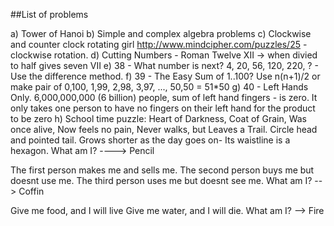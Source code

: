 ##List of problems 

a) Tower of Hanoi 
b) Simple and complex algebra problems 
c) Clockwise and counter clock rotating girl http://www.mindcipher.com/puzzles/25 - clockwise rotation. 
d) Cutting Numbers - Roman Twelve XII -> when divied to half gives seven VII 
e) 38 - What number is next?  4, 20, 56, 120, 220, ? - Use the difference method.
f) 39 - The Easy Sum of 1..100?  Use n(n+1)/2  or make pair of 0,100, 1,99, 2,98, 3,97, ..., 50,50 = 51*50
g) 40 - Left Hands Only. 6,000,000,000 (6 billion) people, sum of left hand fingers - is zero. 
	It only takes one person to have no fingers on their left hand for the product to be zero
h) School time puzzle: Heart of Darkness, Coat of Grain, Was once alive, Now feels no pain, Never walks, but Leaves a Trail. Circle head and pointed tail. Grows shorter as the day goes on- Its waistline is a hexagon.  What am I?  ----> Pencil 

The first person makes me and sells me. The second person buys me but doesnt use me. The third person uses me but doesnt see me. What am I? --> Coffin 

Give me food, and I will live Give me water, and I will die. What am I?  --> Fire 


